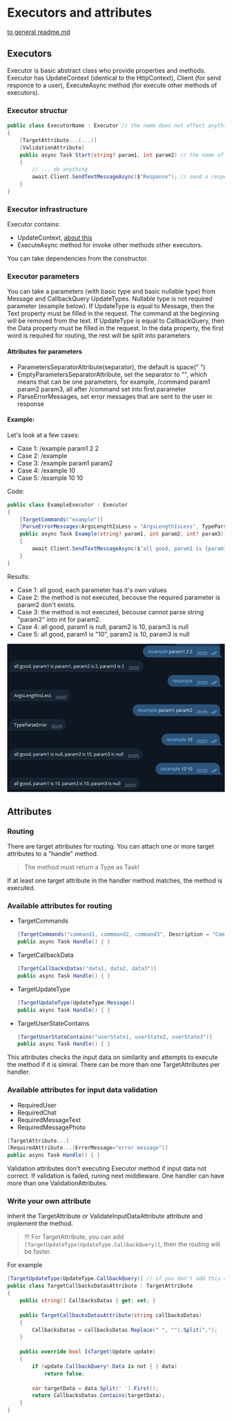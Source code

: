 # Executors and attributes
[to general readme.md](https://github.com/GineTik/TelegramFramework)

## Executors
Executor is basic abstract class who provide properties and methods. Executor has UpdateContext (identical to the HttpContext), Client (for send responce to a user), ExecuteAsync method (for execute other methods of executors).

### Executor structur
```cs
public class ExecutorName : Executor // the name does not affect anything
{
    [TargetAttribute...(...)]
    [ValidationAttribute]
    public async Task Start(string? param1, int param2) // the name of methods does not affect anything too, but the return type should be Task
    {
        // ... do anything
        await Client.SendTextMessageAsync($"Response"); // send a response
    }
}
```

### Executor infrastructure 
Executor contains:
- UpdateContext, [about this](https://github.com/GineTik/TelegramFramework/tree/master/Telegram.Framework/TelegramBotApplication/Context)
- ExecuteAsync method for invoke other methods other executors.

You can take dependencies from the constructor. 

### Executor parameters
You can take a parameters (with basic type and basic nullable type) from Message and CallbackQuery UpdateTypes. Nullable type is not required parameter (example below).
If UpdateType is equal to Message, then the Text property must be filled in the request. The command at the beginning will be removed from the text.
If UpdateType is equal to CallbackQuery, then the Data property must be filled in the request. In the data property, the first word is required for routing, the rest will be split into parameters

#### Attributes for parameters
- ParametersSeparatorAttribute(separator), the default is space(" ")
- EmptyParametersSeparatorAttribute, set the separator to "", which means that can be one parameters, for example, /command param1 param2 param3, all after /command set into first parameter
- ParseErrorMessages, set error messages that are sent to the user in response

#### Example:
Let's look at a few cases:
- Case 1: /example param1 2 2
- Case 2: /example
- Case 3: /example param1 param2
- Case 4: /example 10
- Case 5: /example 10 10

Code:
```cs
public class ExampleExecutor : Executor
{
    [TargetCommands("example")]
    [ParseErrorMessages(ArgsLengthIsLess = "ArgsLengthIsLess", TypeParseError = "TypeParseError")] // change the default error messages that are sent to the user in response
    public async Task Example(string? param1, int param2, int? param3)
    {
        await Client.SendTextMessageAsync($"all good, param1 is {param1 ?? "null"}, param2 is {param2}, param3 is {param3?.ToString() ?? "null"}");
    }
}
```

Results:
- Case 1: all good, each parameter has it's own values
- Case 2: the method is not executed, becouse the required parameter is param2 don't exists.
- Case 3: the method is not executed, becouse cannot parse string "param2" into int for param2.
- Case 4: all good, param1 is null, param2 is 10, param3 is null
- Case 5: all good, param1 is "10", param2 is 10, param3 is null

![Image example](https://github.com/GineTik/TelegramFramework/blob/master/Images/ExecutorsAndAttributes/ExampleOfParameters.png)


## Attributes

### Routing
There are target attributes for routing. You can attach one or more target attributes to a "handle" method.
> The method must return a Type as Task!

If at least one target attribute in the handler method matches, the method is executed.

### Available attributes for routing
- TargetCommands
  ```cs
  [TargetCommands("command1, commmand2, command3", Description = "Commands")]
  public async Task Handle() { }
  ```
- TargetCallbackData
  ```cs
  [TargetCallbacksDatas("data1, data2, data3")]
  public async Task Handle() { }
  ```
- TargetUpdateType
  ```cs
  [TargetUpdateType(UpdateType.Message)]
  public async Task Handle() { }
  ```
- TargetUserStateContains
  ```cs
  [TargetUserStateContains("userState1, userState2, userState3")]
  public async Task Handle() { }
  ```

This attributes checks the input data on similarity and attempts to execute the method if it is simiral. There can be more than one TargetAttributes per handler.

### Available attributes for input data validation
- RequiredUser
- RequiredChat
- RequiredMessageText
- RequiredMessagePhoto

```cs
[TargetAttribute...]
[RequiredAttribute...(ErrorMessage="error message")]
public async Task Handle() { }
```

Validation attributes don't executing Executor method if input data not correct. If validation is failed, runing next middleware. One handler can have more than one ValidationAttributes.

### Write your own attribute
Inherit the TargetAttribute or ValidateInputDataAttribute attribute and implement the method.
> !!! For TargetAttribute, you can add ```[TargetUpdateType(UpdateType.CallbackQuery)]```, then the routing will be faster.

For example
```cs
[TargetUpdateType(UpdateType.CallbackQuery)] // if you don't add this attribute, the default is UpdateType.Unknown
public class TargetCallbacksDatasAttribute : TargetAttribute
{
    public string[] CallbacksDatas { get; set; }

    public TargetCallbacksDatasAttribute(string callbacksDatas)
    {
        CallbacksDatas = callbacksDatas.Replace(" ", "").Split(",");
    }

    public override bool IsTarget(Update update)
    {
        if (update.CallbackQuery!.Data is not { } data)
            return false;

        var targetData = data.Split(' ').First();
        return CallbacksDatas.Contains(targetData);
    }
}
```
